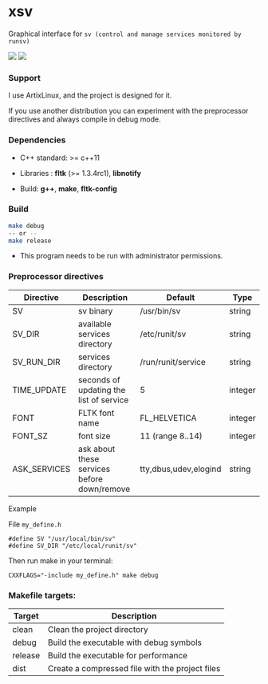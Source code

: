# xsv

Graphical interface for `sv (control and manage services monitored by runsv)`


<img src="https://git.disroot.org/daltomi/xsv/raw/branch/master/screenshot_00.png"/>

<img src="https://git.disroot.org/daltomi/xsv/raw/branch/master/screenshot_01.png"/>


### Support

I use ArtixLinux, and the project is designed for it.

If you use another distribution you can experiment with the
preprocessor directives and always compile in debug mode.



### Dependencies

* C++ standard: >= c++11

* Libraries : **fltk** (>= 1.3.4rc1), **libnotify**

* Build:  **g++**, **make**, **fltk-config**

### Build
```bash
make debug
-- or --
make release
```

* This program needs to be run with administrator permissions.

### Preprocessor directives

| Directive | Description | Default | Type |
|-------------------------------|---------|---------|---------
| SV |  sv binary | /usr/bin/sv | string
| SV_DIR      |  available services directory | /etc/runit/sv | string
| SV_RUN_DIR      |  services directory | /run/runit/service | string
| TIME_UPDATE | seconds of updating the list of service | 5 | integer
| FONT        | FLTK font name  | FL_HELVETICA | integer
| FONT_SZ     | font size | 11 (range 8..14)| integer
| ASK_SERVICES | ask about these services before down/remove | tty,dbus,udev,elogind | string

Example

File `my_define.h`

```
#define SV "/usr/local/bin/sv"
#define SV_DIR "/etc/local/runit/sv"
```

Then run make in your terminal:

```
CXXFLAGS="-include my_define.h" make debug
```

### Makefile targets:

| Target | Description |
|--------|--------------|
| clean  |  Clean the project directory |
| debug  | Build the executable with debug symbols |
| release | Build the executable for performance |
| dist   | Create a compressed file with the project files |

